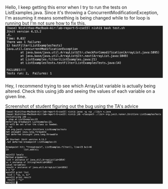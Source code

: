 Hello, I keep getting this error when I try to run the tests on ListExamples.java. Since it's throwing a ConcurrentModificationException, I'm assuming it means something is being changed while to for loop is running but I'm not sure how to fix this.
![part 1](https://raw.githubusercontent.com/nselvakumar25/cse15l-lab-reports/main/lab5-p1.png)  

Hey, I recommend trying to see which ArrayList variable is actually being altered. Check this using jdb and seeing the values of each variable on a given line.

Screenshot of student figuring out the bug using the TA's advice
![part 2](https://raw.githubusercontent.com/nselvakumar25/cse15l-lab-reports/main/lab5-p2.png)  

